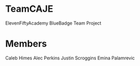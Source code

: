 # TeamCAJE

ElevenFiftyAcademy BlueBadge Team Project

# Members

Caleb Himes
Alec Perkins
Justin Scroggins
Emina Palamrevic
